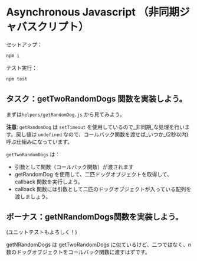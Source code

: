 # Asynchronous Javascript （非同期ジャバスクリプト）

セットアップ：

```bash
npm i
```

テスト実行：

```bash
npm test
```

## タスク：getTwoRandomDogs 関数を実装しよう。

まずは`helpers/getRandomDog.js` から見てみよう。

**注意**: `getRandomDog` は `setTimeout` を使用しているので_非同期_な処理を行います。戻し値は `undefined` なので、コールバック関数を渡せば_いつか_(2秒以内)呼ぶ仕組みになっています。

`getTwoRandomDogs` は：

- 引数として関数（コールバック関数）が渡されます
- getRandomDog を使用して、二匹ドッグオブジェクトを取得して、callback 関数を実行しよう。
- callback 関数には引数として二匹のドッグオブジェクトが入っている配列を渡しましょう。

## ボーナス：getNRandomDogs関数を実装しよう。

(ユニットテストもよろしく！)

getNRandomDogs は getTwoRandomDogs に似ているけど、二つではなく、n数のドッグオブジェクトをコールバック関数に渡すはずです。

